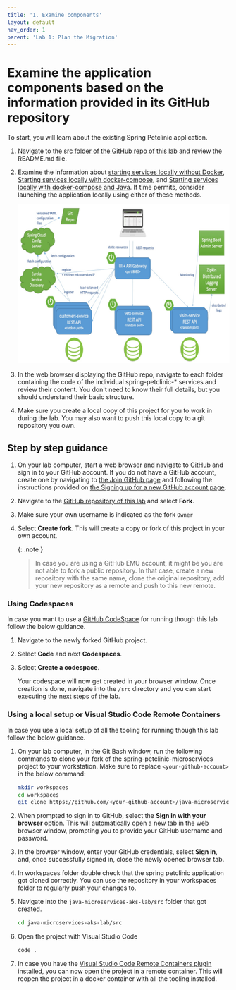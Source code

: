 ```yaml
---
title: '1. Examine components'
layout: default
nav_order: 1
parent: 'Lab 1: Plan the Migration'
---
```


# Examine the application components based on the information provided in its GitHub repository

To start, you will learn about the existing Spring Petclinic application.

1. Navigate to the [src folder of the GitHub repo of this lab](https://github.com/Azure-Samples/java-microservices-aks-lab/tree/main/src) and review the README.md file.

1. Examine the information about [starting services locally without Docker](https://github.com/Azure-Samples/java-microservices-aks-lab/tree/main/src#starting-services-locally-without-docker), [Starting services locally with docker-compose](https://github.com/Azure-Samples/java-microservices-aks-lab/tree/main/src#starting-services-locally-with-docker-compose), and [Starting services locally with docker-compose and Java](https://github.com/Azure-Samples/java-microservices-aks-lab/tree/main/src#starting-services-locally-with-docker-compose-and-java). If time permits, consider launching the application locally using either of these methods.

   ![microservices overview](../../src/docs/microservices-architecture-diagram.jpg)

1. In the web browser displaying the GitHub repo, navigate to each folder containing the code of the individual spring-petclinic-* services and review their content. You don't need to know their full details, but you should understand their basic structure.

1. Make sure you create a local copy of this project for you to work in during the lab. You may also want to push this local copy to a git repository you own.

## Step by step guidance

1. On your lab computer, start a web browser and navigate to [GitHub](https://github.com) and sign in to your GitHub account. If you do not have a GitHub account, create one by navigating to [the Join GitHub page](https://github.com/join) and following the instructions provided on [the Signing up for a new GitHub account page](https://docs.github.com/en/get-started/signing-up-for-github/signing-up-for-a-new-github-account).

1. Navigate to the [GitHub repository of this lab](https://github.com/Azure-Samples/java-microservices-aks-lab) and select **Fork**.

1. Make sure your own username is indicated as the fork `Owner`

1. Select **Create fork**. This will create a copy or fork of this project in your own account.

   {: .note }
   > In case you are using a GitHub EMU account, it might be you are not able to fork a public repository. In that case, create a new repository with the same name, clone the original repository, add your new repository as a remote and push to this new remote.

### Using Codespaces

In case you want to use a [GitHub CodeSpace](https://github.com/features/codespaces) for running though this lab follow the below guidance.

1. Navigate to the newly forked GitHub project.

1. Select **Code** and next **Codespaces**.

1. Select **Create a codespace**.

   Your codespace will now get created in your browser window. Once creation is done, navigate into the `/src` directory and you can start executing the next steps of the lab. 

### Using a local setup or Visual Studio Code Remote Containers

In case you use a local setup of all the tooling for running though this lab follow the below guidance.

1. On your lab computer, in the Git Bash window, run the following commands to clone your fork of the spring-petclinic-microservices project to your workstation. Make sure to replace `<your-github-account>` in the below command:

   ```bash
   mkdir workspaces
   cd workspaces
   git clone https://github.com/<your-github-account>/java-microservices-aks-lab.git
   ```

1. When prompted to sign in to GitHub, select the **Sign in with your browser** option. This will automatically open a new tab in the web browser window, prompting you to provide your GitHub username and password.

1. In the browser window, enter your GitHub credentials, select **Sign in**, and, once successfully signed in, close the newly opened browser tab.

1. In workspaces folder double check that the spring petclinic application got cloned correctly. You can use the repository in your workspaces folder to regularly push your changes to.

1. Navigate into the `java-microservices-aks-lab/src` folder that got created.

   ```bash
   cd java-microservices-aks-lab/src
   ```

1. Open the project with Visual Studio Code

   ```bash
   code .
   ```

1. In case you have the [Visual Studio Code Remote Containers plugin](https://code.visualstudio.com/docs/remote/containers) installed, you can now open the project in a remote container. This will reopen the project in a docker container with all the tooling installed.

